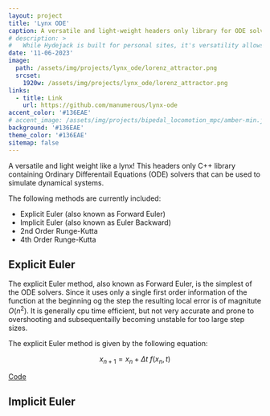 ```yaml
---
layout: project
title: 'Lynx ODE'
caption: A versatile and light-weight headers only library for ODE solvers in C++
# description: >
#   While Hydejack is built for personal sites, it's versatility allows it to be used a product page as well.
date: '11-06-2023'
image: 
  path: /assets/img/projects/lynx_ode/lorenz_attractor.png
  srcset: 
    1920w: /assets/img/projects/lynx_ode/lorenz_attractor.png
links:
  - title: Link
    url: https://github.com/manumerous/lynx-ode
accent_color: '#136EAE'
# accent_image: /assets/img/projects/bipedal_locomotion_mpc/amber-min.jpg
background: '#136EAE'
theme_color: '#136EAE'
sitemap: false
---
```


A versatile and light weight like a lynx! This headers only C++ library containing Ordinary Differentail Equations (ODE) solvers that can be used to simulate dynamical systems.

The following methods are currently included:

- Explicit Euler (also known as Forward Euler)
- Implicit Euler (also known as Euler Backward)
- 2nd Order Runge-Kutta
- 4th Order Runge-Kutta

## Explicit Euler

The explicit Euler method, also known as Forward Euler, is the simplest of the ODE solvers. Since it uses only a single first order information of the function at the beginning og the step the resulting local error is of magnitute $O(n^2)$. It is generally cpu time efficient, but not very accurate and prone to overshooting and subsequentailly becoming unstable for too large step sizes. 

The explicit Euler method is given by the following equation:

$$ x_{n+1} = x_n + \Delta t \ f(x_n, t) $$


<a href="https://github.com/manumerous/lynx-ode" class="btn btn-sm btn-primary mt1" target="_blank">
        Code
</a>

## Implicit Euler

